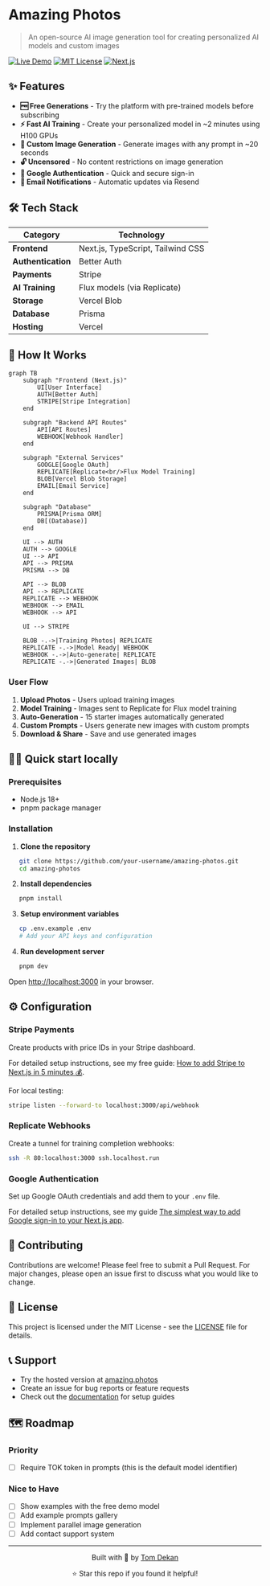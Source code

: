 # Amazing Photos

> An open-source AI image generation tool for creating personalized AI models and custom images

[![Live Demo](https://img.shields.io/badge/🌐_Live_Demo-amazing.photos-blue?style=for-the-badge)](https://amazing.photos)
[![MIT License](https://img.shields.io/badge/License-MIT-green.svg?style=for-the-badge)](https://choosealicense.com/licenses/mit/)
[![Next.js](https://img.shields.io/badge/Next.js-000000?style=for-the-badge&logo=nextdotjs&logoColor=white)](https://nextjs.org/)

## ✨ Features

* **🆓 Free Generations** - Try the platform with pre-trained models before subscribing
* **⚡ Fast AI Training** - Create your personalized model in ~2 minutes using H100 GPUs
* **🎨 Custom Image Generation** - Generate images with any prompt in ~20 seconds
* **🔓 Uncensored** - No content restrictions on image generation
* **🔐 Google Authentication** - Quick and secure sign-in
* **📧 Email Notifications** - Automatic updates via Resend

## 🛠️ Tech Stack

| Category | Technology |
|----------|------------|
| **Frontend** | Next.js, TypeScript, Tailwind CSS |
| **Authentication** | Better Auth |
| **Payments** | Stripe |
| **AI Training** | Flux models (via Replicate) |
| **Storage** | Vercel Blob |
| **Database** | Prisma |
| **Hosting** | Vercel |

## 🚀 How It Works

```mermaid
graph TB
    subgraph "Frontend (Next.js)"
        UI[User Interface]
        AUTH[Better Auth]
        STRIPE[Stripe Integration]
    end
    
    subgraph "Backend API Routes"
        API[API Routes]
        WEBHOOK[Webhook Handler]
    end
    
    subgraph "External Services"
        GOOGLE[Google OAuth]
        REPLICATE[Replicate<br/>Flux Model Training]
        BLOB[Vercel Blob Storage]
        EMAIL[Email Service]
    end
    
    subgraph "Database"
        PRISMA[Prisma ORM]
        DB[(Database)]
    end
    
    UI --> AUTH
    AUTH --> GOOGLE
    UI --> API
    API --> PRISMA
    PRISMA --> DB
    
    API --> BLOB
    API --> REPLICATE
    REPLICATE --> WEBHOOK
    WEBHOOK --> EMAIL
    WEBHOOK --> API
    
    UI --> STRIPE
    
    BLOB -.->|Training Photos| REPLICATE
    REPLICATE -.->|Model Ready| WEBHOOK
    WEBHOOK -.->|Auto-generate| REPLICATE
    REPLICATE -.->|Generated Images| BLOB
```

### User Flow

1. **Upload Photos** - Users upload training images
2. **Model Training** - Images sent to Replicate for Flux model training
3. **Auto-Generation** - 15 starter images automatically generated
4. **Custom Prompts** - Users generate new images with custom prompts
5. **Download & Share** - Save and use generated images

## 🏃‍♂️ Quick start locally

### Prerequisites

* Node.js 18+
* pnpm package manager

### Installation

1. **Clone the repository**

```bash
   git clone https://github.com/your-username/amazing-photos.git
   cd amazing-photos
   ```

2. **Install dependencies**

```bash
   pnpm install
   ```

3. **Setup environment variables**

```bash
   cp .env.example .env
   # Add your API keys and configuration
   ```

4. **Run development server**

```bash
   pnpm dev
   ```

Open [http://localhost:3000](http://localhost:3000) in your browser.

## ⚙️ Configuration

### Stripe Payments

Create products with price IDs in your Stripe dashboard.

For detailed setup instructions, see my free guide: [How to add Stripe to Next.js in 5 minutes 💰](https://tomdekan.com/articles/stripe-with-nextjs).

For local testing:

```bash
stripe listen --forward-to localhost:3000/api/webhook
```

### Replicate Webhooks

Create a tunnel for training completion webhooks:

```bash
ssh -R 80:localhost:3000 ssh.localhost.run
```

### Google Authentication

Set up Google OAuth credentials and add them to your `.env` file.

For detailed setup instructions, see my guide [The simplest way to add Google sign-in to your Next.js app](https://tomdekan.com/articles/google-sign-in-nextjs).

## 🤝 Contributing

Contributions are welcome! Please feel free to submit a Pull Request. For major changes, please open an issue first to discuss what you would like to change.

## 📝 License

This project is licensed under the MIT License - see the [LICENSE](LICENSE) file for details.

## 📞 Support

* Try the hosted version at [amazing.photos](https://amazing.photos)
* Create an issue for bug reports or feature requests
* Check out the [documentation](https://tomdekan.com/articles/google-sign-in-nextjs) for setup guides

## 🗺️ Roadmap

### Priority

* [ ] Require TOK token in prompts (this is the default model identifier)

### Nice to Have

* [ ] Show examples with the free demo model
* [ ] Add example prompts gallery
* [ ] Implement parallel image generation
* [ ] Add contact support system

---

<div align="center">
  <p>Built with 🥕 by <a href="https://tomdekan.com">Tom Dekan</a></p>
  <p>⭐ Star this repo if you found it helpful!</p>
</div>
